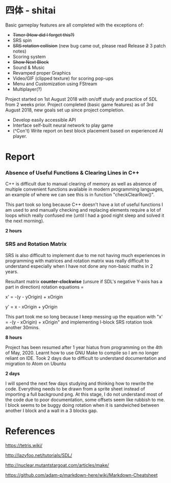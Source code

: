 # 四体 - shitai

Basic gameplay features are all completed with the exceptions of:
- ~~Timer (How did I forget this?)~~
- SRS spin
- ~~SRS rotation collision~~ (new bug came out, please read Release ~~2~~ 3 patch notes)
- Scoring system
- ~~Show Next Block~~
- Sound & Music
- Revamped proper Graphics
- Video/GIF (clipped texture) for scoring pop-ups
- Menu and Customization using FStream
- Multiplayer(?)

Project started on 1st August 2018 with on/off study and practice of SDL from 2 weeks prior.
Project completed (basic game features) as of 3rd August 2018, new goals set up since project completion.
- Develop easily accessible API
- Interface self-built neural network to play game
- (^Con't) Write report on best block placement based on experienced AI player.

# Report
### Absence of Useful Functions & Clearing Lines in C++
C++ is difficult due to manual clearing of memory as well as absence of multiple convenient functions available in modern programming languages, an example of where we can see this is in function "checkClearRow()".

This part took so long because C++ doesn't have a lot of useful functions I am used to and manually checking and replacing elements require a lot of loops which really confused me (until I had a good night sleep and solved it the next morning).

**2 hours**

### SRS and Rotation Matrix
SRS is also difficult to implement due to me not having much experiences in programming with matrices and rotation matrix was really difficult to understand especially when I have not done any non-basic maths in 2 years.

Resultant matrix __counter-clockwise__ (unsure if SDL's negative Y-axis has a part in direction) rotation equations =

x' = -(y - yOrigin) + xOrigin

y' = x - xOrigin + yOrigin

This part took me so long because I keep messing up the equation with "x' = -(y - xOrigin) + xOrigin" and implementing I-block SRS rotation took another 30mins.

**8 hours**

Project has been resumed after 1 year hiatus from programming on the 4th of May, 2020.
Learnt how to use GNU Make to compile so I am no longer reliant on IDE.
Took 2 days due to difficult to understand documentation and migration to Atom on Ubuntu

**2 days**

I will spend the next few days studying and thinking how to rewrite the code.
Everything needs to be drawn from a sprite sheet instead of importing a full background png.
At this stage, I do not understand most of the code due to poor documentation, some offsets seem like rubbish to me.
I block seems to be buggy doing rotation when it is sandwiched between another I block and a wall in a 3 blocks gap.



# References
https://tetris.wiki/

http://lazyfoo.net/tutorials/SDL/

http://nuclear.mutantstargoat.com/articles/make/

https://github.com/adam-p/markdown-here/wiki/Markdown-Cheatsheet
